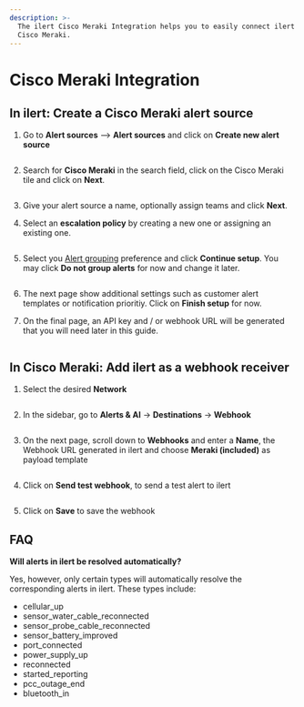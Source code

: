 ```yaml
---
description: >-
  The ilert Cisco Meraki Integration helps you to easily connect ilert with
  Cisco Meraki.
---
```


# Cisco Meraki Integration

## In ilert: Create a Cisco Meraki alert source

1.  Go to **Alert sources** --> **Alert sources** and click on **Create new alert source**

    <figure><img src="../../.gitbook/assets/Screenshot 2023-08-28 at 10.21.10.png" alt=""><figcaption></figcaption></figure>
2.  Search for **Cisco Meraki** in the search field, click on the Cisco Meraki tile and click on **Next**.&#x20;

    <figure><img src="../../.gitbook/assets/Screenshot 2023-08-28 at 10.24.23.png" alt=""><figcaption></figcaption></figure>
3. Give your alert source a name, optionally assign teams and click **Next**.
4.  Select an **escalation policy** by creating a new one or assigning an existing one.

    <figure><img src="../../.gitbook/assets/Screenshot 2023-08-28 at 11.37.47.png" alt=""><figcaption></figcaption></figure>
5.  Select you [Alert grouping](../../alerting/alert-sources.md#alert-grouping) preference and click **Continue setup**. You may click **Do not group alerts** for now and change it later.&#x20;

    <figure><img src="../../.gitbook/assets/Screenshot 2023-08-28 at 11.38.24.png" alt=""><figcaption></figcaption></figure>
6. The next page show additional settings such as customer alert templates or notification prioritiy. Click on **Finish setup** for now.
7.  On the final page, an API key and / or webhook URL will be generated that you will need later in this guide.

    <figure><img src="../../.gitbook/assets/Screenshot 2023-08-28 at 11.47.34 (1).png" alt=""><figcaption></figcaption></figure>

## In Cisco Meraki: Add ilert as a webhook receiver

1. Select the desired **Network**

<figure><img src="../../.gitbook/assets/CME-1-2.png" alt=""><figcaption></figcaption></figure>

2. In the sidebar, go to **Alerts & AI** -> **Destinations** -> **Webhook**

<figure><img src="../../.gitbook/assets/CME-2-1.png" alt=""><figcaption></figcaption></figure>

3. On the next page, scroll down to **Webhooks** and enter a **Name**, the Webhook URL generated in ilert and choose **Meraki (included)** as payload template

<figure><img src="../../.gitbook/assets/CME-3.png" alt=""><figcaption></figcaption></figure>

4. Click on **Send test webhook**, to send a test alert to ilert

<figure><img src="../../.gitbook/assets/CME-4.png" alt=""><figcaption></figcaption></figure>

5. Click on **Save** to save the webhook

## FAQ

**Will alerts in ilert be resolved automatically?**

Yes, however, only certain types will automatically resolve the corresponding alerts in ilert. These types include:

* cellular\_up
* sensor\_water\_cable\_reconnected
* sensor\_probe\_cable\_reconnected
* sensor\_battery\_improved
* port\_connected
* power\_supply\_up
* reconnected
* started\_reporting
* pcc\_outage\_end
* bluetooth\_in
